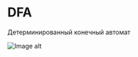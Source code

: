 # DFA
Детерминированный конечный автомат

![Image alt](https://user-images.githubusercontent.com/62353645/152847144-9bcce04a-6590-4e19-b4e1-609b6e1685b3.png)
